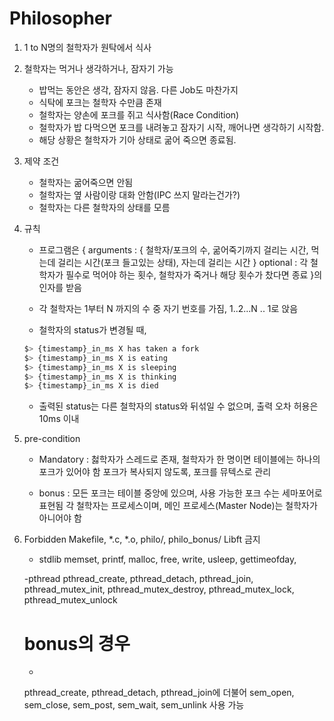 # Philosopher

1. 1 to N명의 철학자가 원탁에서 식사
2. 철학자는 먹거나 생각하거나, 잠자기 가능
	- 밥먹는 동안은 생각, 잠자지 않음. 다른 Job도 마찬가지
	- 식탁에 포크는 철학자 수만큼 존재
	- 철학자는 양손에 포크를 쥐고 식사함(Race Condition)
	- 철학자가 밥 다먹으면 포크를 내려놓고 잠자기 시작, 깨어나면 생각하기 시작함.
	- 해당 상황은 철학자가 기아 상태로 굶어 죽으면 종료됨.

3. 제약 조건
	- 철학자는 굶어죽으면 안됨
	- 철학자는 옆 사람이랑 대화 안함(IPC 쓰지 말라는건가?)
	- 철학자는 다른 철학자의 상태를 모름

4. 규칙
	- 프로그램은 
	{
		arguments : {
			철학자/포크의 수,
			굶어죽기까지 걸리는 시간,
			먹는데 걸리는 시간(포크 들고있는 상태),
			자는데 걸리는 시간
		}
		optional : 각 철학자가 필수로 먹어야 하는 횟수, 철학자가 죽거나 해당 횟수가 찼다면 종료
	}의 인자를 받음

	- 각 철학자는 1부터 N 까지의 수 중 자기 번호를 가짐, 1..2...N .. 1로 앉음
	- 철학자의 status가 변경될 때, 
	```bash
	$> {timestamp}_in_ms X has taken a fork
	$> {timestamp}_in_ms X is eating
	$> {timestamp}_in_ms X is sleeping
	$> {timestamp}_in_ms X is thinking
	$> {timestamp}_in_ms X is died
	```

	- 출력된 status는 다른 철학자의 status와 뒤섞일 수 없으며, 출력 오차 허용은 10ms 이내

5. pre-condition
	- Mandatory : 
		첧학자가 스레드로 존재, 철학자가 한 명이면 테이블에는 하나의 포크가 있어야 함
		포크가 복사되지 않도록, 포크를 뮤텍스로 관리

	- bonus :
		모든 포크는 테이블 중앙에 있으며, 사용 가능한 포크 수는 세마포어로 표현됨
		각 철학자는 프로세스이며, 메인 프로세스(Master Node)는 철학자가 아니어야 함

6. Forbidden
	Makefile, *.c, *.o, philo/, philo_bonus/
	Libft 금지

	- stdlib
	memset, printf, malloc, free, write, usleep, gettimeofday,
	
	-pthread
	pthread_create, pthread_detach, pthread_join, pthread_mutex_init,
	pthread_mutex_destroy, pthread_mutex_lock, pthread_mutex_unlock

	# bonus의 경우
	- 
	pthread_create, pthread_detach, pthread_join에 더불어
	sem_open, sem_close, sem_post, sem_wait, sem_unlink 사용 가능
